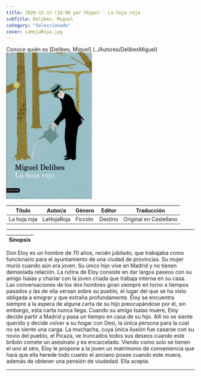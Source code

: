 ```yaml
---
title: 2020-12-13 (18:00 por Skype) - La hoja roja
subTitle: Delibes, Miguel
category: "Seleccionado"
cover: LaHojaRoja.jpg
---
```

Conoce quién es [Delibes, Miguel] (../Autores/DelibesMiguel)
!["Imagen no encontrada"](LaHojaRoja.jpg)

Título | Autor/a | Género | Editor | Traducción |
------ | ------- | ------ | ------ | --------- |
La hoja roja | LaHojaRoja | Ficción  | Destino | Original en Castellano |
***
|Sinopsis|
|--------|
Don Eloy es un hombre de 70 años, recién jubilado, que trabajaba como funcionario para el ayuntamiento de una ciudad de provincias. Su mujer murió cuando aún era joven. Su único hijo vive en Madrid y no tienen demasiada relación. La rutina de Eloy consiste en dar largos paseos con su amigo Isaías y charlar con la joven criada que trabaja interna en su casa. Las conversaciones de los dos hombres giran siempre en torno a tiempos pasados y las de ella versan sobre su pueblo, el lugar del que se ha visto obligada a emigrar y que extraña profundamente. Eloy se encuentra siempre a la espera de alguna carta de su hijo preocupándose por él, sin embargo, esta carta nunca llega. Cuando su amigo Isaías muere, Eloy decide partir a Madrid y pasa un tiempo en casa de su hijo. Allí no se siente querido y decide volver a su hogar con Desi, la única persona para la cual no se siente una carga. La muchacha, cuya única ilusión fue casarse con su novio del pueblo, el Picaza, ve truncados todos sus deseos cuando este bribón comete un asesinato y es encarcelado. Viendo como solo se tienen el uno al otro, Eloy le propone a la joven un matrimonio de conveniencia que hará que ella herede todo cuanto el anciano posee cuando este muera, además de obtener una pensión de viudedad. Ella acepta.
***
